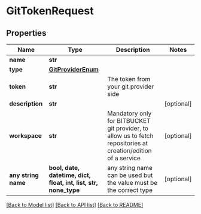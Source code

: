 # GitTokenRequest


## Properties
Name | Type | Description | Notes
------------ | ------------- | ------------- | -------------
**name** | **str** |  | 
**type** | [**GitProviderEnum**](GitProviderEnum.md) |  | 
**token** | **str** | The token from your git provider side | 
**description** | **str** |  | [optional] 
**workspace** | **str** | Mandatory only for BITBUCKET git provider, to allow us to fetch repositories at creation/edition of a service | [optional] 
**any string name** | **bool, date, datetime, dict, float, int, list, str, none_type** | any string name can be used but the value must be the correct type | [optional]

[[Back to Model list]](../README.md#documentation-for-models) [[Back to API list]](../README.md#documentation-for-api-endpoints) [[Back to README]](../README.md)


